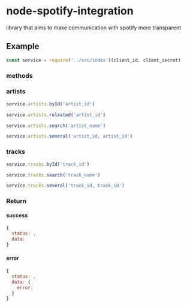 # node-spotify-integration
library that aims to make communication with spotify more transparent

## Example

```javascript
const service = require('../src/index')(client_id, client_secret)
```

### methods

### artists

```javascript
service.artists.byId('artist_id')
```
```javascript
service.artists.releated('artist_id')
```
```javascript
service.artists.search('artist_name')
```
```javascript
service.artists.several('artist_id, artist_id')
```

### tracks

```javascript
service.tracks.byId('track_id')
```
```javascript
service.tracks.search('track_name')
```
```javascript
service.tracks.several('track_id, track_id')
```

### Return

#### success
```javascript
{
  status: ,
  data: 
}
```

#### error
```javascript
{
  status: ,
  data: {
    error:
  }
}
```
